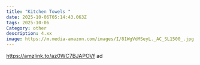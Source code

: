 ```yaml
---
title: "Kitchen Towels "
date: 2025-10-06T05:14:43.063Z
tags: 2025-10-06
Category: other
description: 4.xx
image: https://m.media-amazon.com/images/I/81WgVdMSeyL._AC_SL1500_.jpg
---
```

https://amzlink.to/az0WC7BJAPOVf ad